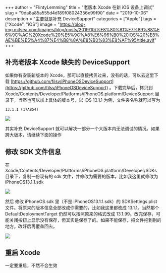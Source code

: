 +++
author = "FlintyLemming"
title = "老版本 Xcode 在新 iOS 设备上调试"
slug = "9da8a85a555d4d189f08024356e99f90"
date = "2019-10-06"
description = "主要就是补充 DeviceSupport"
categories = ["Apple"]
tags = ["Xcode", "iOS"]
image = "https://blog-img.mitsea.com/images/blog/posts/2019/10/%E8%80%81%E7%89%88%E6%9C%AC%20Xcode%20%E5%9C%A8%E6%96%B0%20iOS%20%E8%AE%BE%E5%A4%87%E4%B8%8A%E8%B0%83%E8%AF%95/title.avif"
+++

## 补充老版本 Xcode 缺失的 DeviceSupport
如果你有安装新版本的 Xcode，那可以直接拷贝过来，没有的话，可以去这里下载 [https://github.com/filsv/iPhoneOSDeviceSupport](https://github.com/filsv/iPhoneOSDeviceSupport) 。下载完毕后，拷贝到 Xcode/Contents/Developer/Platforms/iPhoneOS.platform/DeviceSupport 目录下，当然也可以加上具体的版本号，以 iOS 13.1.1 为例，文件夹名称就可以写为

```
13.1.1 (17A854)
```

![](https://blog-img.mitsea.com/images/blog/posts/2019/10/%E8%80%81%E7%89%88%E6%9C%AC%20Xcode%20%E5%9C%A8%E6%96%B0%20iOS%20%E8%AE%BE%E5%A4%87%E4%B8%8A%E8%B0%83%E8%AF%95/1.avif)

其实补充 DeviceSupport 就可以解决一部分一个大版本内无法调试的情况。如果跨大版本，请继续下面的操作

## 修改 SDK 文件信息

在 Xcode/Contents/Developer/Platforms/iPhoneOS.platform/Developer/SDKs 目录下，复制一份现有的 sdk 文件，并修改为需要的版本，比如我这里就修改为 iPhoneOS13.1.1.sdk

![](https://blog-img.mitsea.com/images/blog/posts/2019/10/%E8%80%81%E7%89%88%E6%9C%AC%20Xcode%20%E5%9C%A8%E6%96%B0%20iOS%20%E8%AE%BE%E5%A4%87%E4%B8%8A%E8%B0%83%E8%AF%95/2.avif)

然后 修改 iPhoneOS.sdk 里（不是 iPhoneOS13.1.1.sdk）的 SDKSettings.plist 文件。将原来的版本信息全部改成你需要的，比如我这里都改成 13.1.1。当然那个 DefaultDeploymentTarget 仍然可以按照原来的格式改成 13.1.99。改完保存，可能关闭按钮上显示没有保存，但其实是保存了的。如果不能保存，把文件拖到别的地方，改好后再覆盖回去。

![](https://blog-img.mitsea.com/images/blog/posts/2019/10/%E8%80%81%E7%89%88%E6%9C%AC%20Xcode%20%E5%9C%A8%E6%96%B0%20iOS%20%E8%AE%BE%E5%A4%87%E4%B8%8A%E8%B0%83%E8%AF%95/3.avif)

## 重启 Xcode
一定要重启，不然不会生效